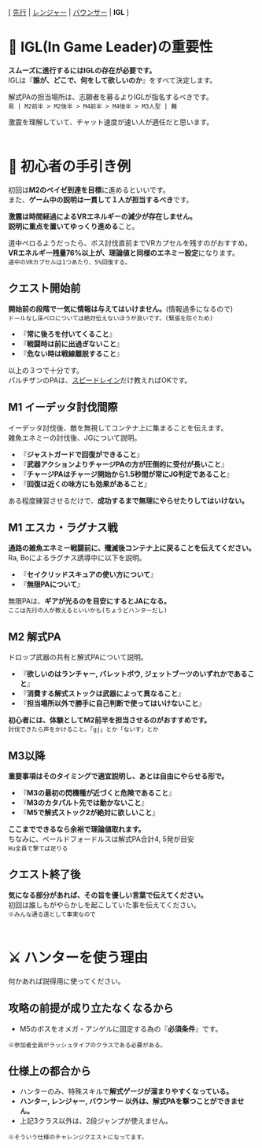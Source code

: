 [ [先行](Hunter.md) | [レンジャー](Ranger.md) | [バウンサー](Bouncer.md) | **IGL**  ]
# 👑 IGL(In Game Leader)の重要性
**スムーズに進行するにはIGLの存在が必要です。**  
IGLは『**誰が、どこで、何をして欲しいのか**』をすべて決定します。  

解式PAの担当場所は、志願者を募るよりIGLが指名するべきです。  
`易 | M2前半 > M2後半 > M4前半 > M4後半 > M3人型 | 難`  

激震を理解していて、チャット速度が速い人が適任だと思います。  
ﾠ  
# 🐥 初心者の手引き例
初回は**M2のベイゼ到達を目標**に進めるといいです。  
また、**ゲーム中の説明は一貫して１人が担当するべき**です。  

**激震は時間経過によるVRエネルギーの減少が存在しません。**    
**説明に重点を置いてゆっくり進める**こと。  

道中ペロるようだったら、ボス討伐直前までVRカプセルを残すのがおすすめ。  
**VRエネルギー残量76%以上が、理論値と同様のエネミー設定**になります。  
`道中のVRカプセルは1つあたり、5%回復する。`

## クエスト開始前
**開始前の段階で一気に情報は与えてはいけません。**(情報過多になるので)  
`ドールなし床ペロについては絶対伝えないほうが良いです。(緊張を防ぐため)`  
- 『**常に後ろを付いてくること**』
- 『**戦闘時は前に出過ぎないこと**』
- 『**危ない時は戦線離脱すること**』  

以上の３つで十分です。  
パルチザンのPAは、[スピードレイン](https://pso2.swiki.jp/index.php?%E3%83%95%E3%82%A9%E3%83%88%E3%83%B3%E3%82%A2%E3%83%BC%E3%83%84%2F%E3%83%91%E3%83%AB%E3%83%81%E3%82%B6%E3%83%B3%E7%B3%BB#l56a1d4c)だけ教えればOKです。  

## M1 イーデッタ討伐間際
イーデッタ討伐後、敵を無視してコンテナ上に集まることを伝えます。  
雑魚エネミーの討伐後、JGについて説明。  
- 『**ジャストガードで回復ができること**』  
- 『**武器アクションよりチャージPAの方が圧倒的に受付が長いこと**』  
- 『**チャージPAはチャージ開始から1.5秒間が常にJG判定であること**』  
- 『**回復は近くの味方にも効果があること**』  

ある程度練習させるだけで、**成功するまで無理にやらせたりしてはいけない。**  

## M1 エスカ・ラグナス戦
**通路の雑魚エネミー戦闘前に、殲滅後コンテナ上に戻ることを伝えてください。**  
Ra, Boによるラグナス誘導中に以下を説明。  
- 『**セイクリッドスキュアの使い方について**』  
- 『**無限PAについて**』  

無限PAは、**ギアが光るのを目安にするとJAになる。**  
`ここは先行の人が教えるといいかも(ちょうどハンターだし)`  

## M2 解式PA
ドロップ武器の共有と解式PAについて説明。  
- 『**欲しいのはランチャー, バレットボウ, ジェットブーツのいずれかであること**』  
- 『**消費する解式ストックは武器によって異なること**』  
- 『**担当場所以外で勝手に自己判断で使ってはいけないこと**』  

**初心者には、体験としてM2前半を担当させるのがおすすめです。**  
`討伐できたら声をかけること。「gj」とか「ないす」とか`  

## M3以降
**重要事項はそのタイミングで適宜説明し、あとは自由にやらせる形で。**  
- 『**M3の最初の閃機種が近づくと危険であること**』  
- 『**M3のカタパルト先では動かないこと**』  
- 『**M5で解式ストック2が絶対に欲しいこと**』  

**ここまでできるなら余裕で理論値取れます。**  
ちなみに、ベールドフォードルスは解式PA合計4, 5発が目安  
`Hu全員で撃てば足りる`  

## クエスト終了後
**気になる部分があれば、その旨を優しい言葉で伝えてください。**  
初回は誰しもがやらかしを起こしていた事を伝えてください。  
`※みんな通る道として事実なので`  
ﾠ  
# ⚔ ハンターを使う理由
何かあれば説得用に使ってください。  

## 攻略の前提が成り立たなくなるから
- M5のボスをオメガ・アンゲルに固定する為の『**必須条件**』です。  

`※参加者全員がラッシュタイプのクラスである必要がある。`  

## 仕様上の都合から
- ハンターのみ、特殊スキルで**解式ゲージが溜まりやすくなっている。**
- **ハンター, レンジャー, バウンサー 以外は、解式PAを撃つことができません。**  
- 上記3クラス以外は、2段ジャンプが使えません。  

`※そういう仕様のチャレンジクエストになってます。` 


